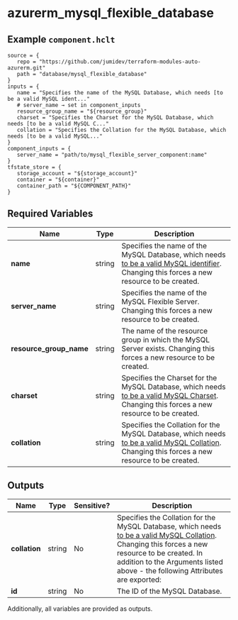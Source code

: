 # azurerm_mysql_flexible_database



## Example `component.hclt`

```hcl
source = {
   repo = "https://github.com/jumidev/terraform-modules-auto-azurerm.git"   
   path = "database/mysql_flexible_database"   
}
inputs = {
   name = "Specifies the name of the MySQL Database, which needs [to be a valid MySQL ident..."   
   # server_name → set in component_inputs
   resource_group_name = "${resource_group}"   
   charset = "Specifies the Charset for the MySQL Database, which needs [to be a valid MySQL C..."   
   collation = "Specifies the Collation for the MySQL Database, which needs [to be a valid MySQL..."   
}
component_inputs = {
   server_name = "path/to/mysql_flexible_server_component:name"   
}
tfstate_store = {
   storage_account = "${storage_account}"   
   container = "${container}"   
   container_path = "${COMPONENT_PATH}"   
}
```

## Required Variables

| Name | Type |  Description |
| ---- | --------- |  ----------- |
| **name** | string |  Specifies the name of the MySQL Database, which needs [to be a valid MySQL identifier](https://dev.mysql.com/doc/refman/5.7/en/identifiers.html). Changing this forces a new resource to be created. | 
| **server_name** | string |  Specifies the name of the MySQL Flexible Server. Changing this forces a new resource to be created. | 
| **resource_group_name** | string |  The name of the resource group in which the MySQL Server exists. Changing this forces a new resource to be created. | 
| **charset** | string |  Specifies the Charset for the MySQL Database, which needs [to be a valid MySQL Charset](https://dev.mysql.com/doc/refman/5.7/en/charset-charsets.html). Changing this forces a new resource to be created. | 
| **collation** | string |  Specifies the Collation for the MySQL Database, which needs [to be a valid MySQL Collation](https://dev.mysql.com/doc/refman/5.7/en/charset-mysql.html). Changing this forces a new resource to be created. | 



## Outputs

| Name | Type | Sensitive? | Description |
| ---- | ---- | --------- | --------- |
| **collation** | string | No  | Specifies the Collation for the MySQL Database, which needs [to be a valid MySQL Collation](https://dev.mysql.com/doc/refman/5.7/en/charset-mysql.html). Changing this forces a new resource to be created. In addition to the Arguments listed above - the following Attributes are exported: | 
| **id** | string | No  | The ID of the MySQL Database. | 

Additionally, all variables are provided as outputs.
